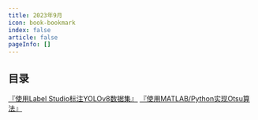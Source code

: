 ```yaml
---
title: 2023年9月
icon: book-bookmark
index: false
article: false
pageInfo: []
---
```


## 目录
[『使用Label Studio标注YOLOv8数据集』](0f87cd80-8c23-c2dd-40f3-e1d2df83c2f7.md)
[『使用MATLAB/Python实现Otsu算法』](508e34eb-19f7-171d-5681-1b78e39b8274.md)
